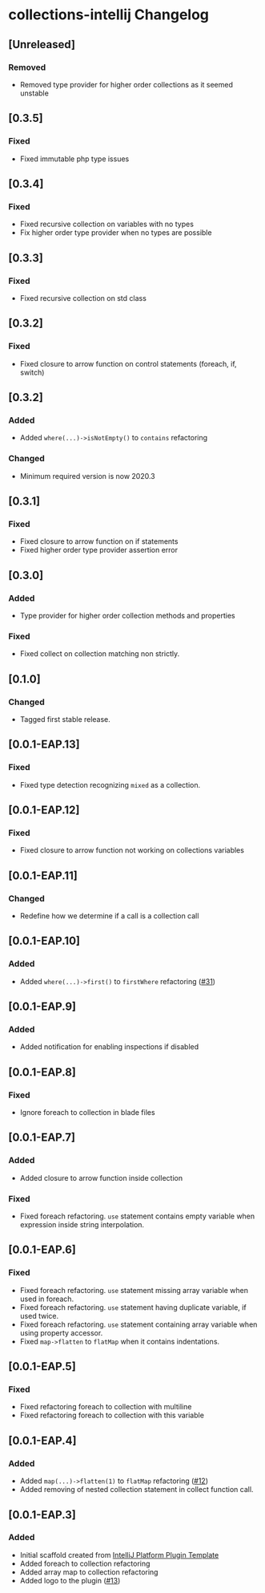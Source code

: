 <!-- Keep a Changelog guide -> https://keepachangelog.com -->

# collections-intellij Changelog

## [Unreleased]
### Removed
- Removed type provider for higher order collections as it seemed unstable

## [0.3.5]
### Fixed
- Fixed immutable php type issues

## [0.3.4]
### Fixed
- Fixed recursive collection on variables with no types
- Fix higher order type provider when no types are possible

## [0.3.3]
### Fixed
- Fixed recursive collection on std class

## [0.3.2]
### Fixed
- Fixed closure to arrow function on control statements (foreach, if, switch)

## [0.3.2]

### Added
- Added `where(...)->isNotEmpty()` to `contains` refactoring

### Changed
- Minimum required version is now 2020.3

## [0.3.1]
### Fixed
- Fixed closure to arrow function on if statements
- Fixed higher order type provider assertion error

## [0.3.0]
### Added
- Type provider for higher order collection methods and properties

### Fixed
- Fixed collect on collection matching non strictly.

## [0.1.0]
### Changed
- Tagged first stable release.

## [0.0.1-EAP.13]
### Fixed
- Fixed type detection recognizing `mixed` as a collection.

## [0.0.1-EAP.12]
### Fixed
- Fixed closure to arrow function not working on collections variables

## [0.0.1-EAP.11]
### Changed
- Redefine how we determine if a call is a collection call

## [0.0.1-EAP.10]
### Added
- Added `where(...)->first()` to `firstWhere` refactoring ([#31](https://github.com/olivernybroe/collector-intellij/pull/31))

## [0.0.1-EAP.9]
### Added
- Added notification for enabling inspections if disabled

## [0.0.1-EAP.8]
### Fixed
- Ignore foreach to collection in blade files

## [0.0.1-EAP.7]
### Added
- Added closure to arrow function inside collection

### Fixed
- Fixed foreach refactoring. `use` statement contains empty variable when expression inside string interpolation.

## [0.0.1-EAP.6]
### Fixed
- Fixed foreach refactoring. `use` statement missing array variable when used in foreach.
- Fixed foreach refactoring. `use` statement having duplicate variable, if used twice.
- Fixed foreach refactoring. `use` statement containing array variable when using property accessor.
- Fixed `map->flatten` to `flatMap` when it contains indentations.

## [0.0.1-EAP.5]
### Fixed
- Fixed refactoring foreach to collection with multiline
- Fixed refactoring foreach to collection with this variable

## [0.0.1-EAP.4]
### Added
- Added `map(...)->flatten(1)` to `flatMap` refactoring ([#12](https://github.com/olivernybroe/collector-intellij/pull/12))
- Added removing of nested collection statement in collect function call.

## [0.0.1-EAP.3]
### Added
- Initial scaffold created from [IntelliJ Platform Plugin Template](https://github.com/JetBrains/intellij-platform-plugin-template)
- Added foreach to collection refactoring
- Added array map to collection refactoring
- Added logo to the plugin ([#13](https://github.com/olivernybroe/collector-intellij/pull/13))